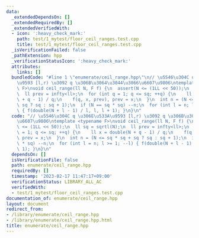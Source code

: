 ```yaml
---
data:
  _extendedDependsOn: []
  _extendedRequiredBy: []
  _extendedVerifiedWith:
  - icon: ':heavy_check_mark:'
    path: test/1_mytest/floor_ceil_ranges.test.cpp
    title: test/1_mytest/floor_ceil_ranges.test.cpp
  _isVerificationFailed: false
  _pathExtension: hpp
  _verificationStatusIcon: ':heavy_check_mark:'
  attributes:
    links: []
  bundledCode: "#line 1 \"enumerate/ceil_range.hpp\"\n// \u5546\u304C q \u306E\u533A\
    \u9593 [l,r) \u3092 q \u306B\u3064\u3044\u3066\u6607\u9806\ntemplate <typename\
    \ F>\nvoid ceil_range(ll N, F f) {\n  assert(N <= (1LL << 50));\n  ll sq = sqrtl(N);\n\
    \  ll prev = infty<ll>;\n  for (int q = 1; q <= sq; ++q) {\n    ll x = double(N\
    \ + q - 1) / q;\n    f(q, x, prev), prev = x;\n  }\n  int n = (N <= sq * sq +\
    \ sq ? sq : sq + 1);\n  if (N == sq * sq) --n;\n  for (int l = n; l >= 1; --l)\
    \ { f(double(N + l - 1) / l, l, l + 1); }\n}\n"
  code: "// \u5546\u304C q \u306E\u533A\u9593 [l,r) \u3092 q \u306B\u3064\u3044\u3066\
    \u6607\u9806\ntemplate <typename F>\nvoid ceil_range(ll N, F f) {\n  assert(N\
    \ <= (1LL << 50));\n  ll sq = sqrtl(N);\n  ll prev = infty<ll>;\n  for (int q\
    \ = 1; q <= sq; ++q) {\n    ll x = double(N + q - 1) / q;\n    f(q, x, prev),\
    \ prev = x;\n  }\n  int n = (N <= sq * sq + sq ? sq : sq + 1);\n  if (N == sq\
    \ * sq) --n;\n  for (int l = n; l >= 1; --l) { f(double(N + l - 1) / l, l, l +\
    \ 1); }\n}\n"
  dependsOn: []
  isVerificationFile: false
  path: enumerate/ceil_range.hpp
  requiredBy: []
  timestamp: '2023-02-17 11:47:17+09:00'
  verificationStatus: LIBRARY_ALL_AC
  verifiedWith:
  - test/1_mytest/floor_ceil_ranges.test.cpp
documentation_of: enumerate/ceil_range.hpp
layout: document
redirect_from:
- /library/enumerate/ceil_range.hpp
- /library/enumerate/ceil_range.hpp.html
title: enumerate/ceil_range.hpp
---
```

